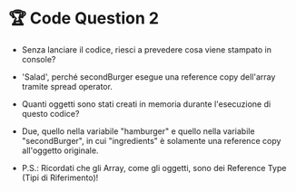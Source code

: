 # 🏆 Code Question 2

+ Senza lanciare il codice, riesci a prevedere cosa viene stampato in console?
- 'Salad', perché secondBurger esegue una reference copy dell'array tramite spread operator.

+ Quanti oggetti sono stati creati in memoria durante l'esecuzione di questo codice?
- Due, quello nella variabile "hamburger" e quello nella variabile "secondBurger", in cui "ingredients" è solamente una reference copy all'oggetto originale.

* P.S.: Ricordati che gli Array, come gli oggetti, sono dei Reference Type (Tipi di Riferimento)!
